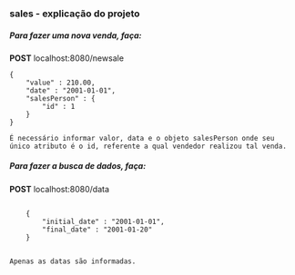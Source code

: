 ### sales - explicação do projeto

##### Para fazer uma nova venda, faça:

**POST** localhost:8080/newsale

```
{
    "value" : 210.00,
    "date" : "2001-01-01",
    "salesPerson" : {
        "id" : 1
    }
}

É necessário informar valor, data e o objeto salesPerson onde seu único atributo é o id, referente a qual vendedor realizou tal venda.
```

##### Para fazer a busca de dados, faça: 

**POST** localhost:8080/data

```

    {
        "initial_date" : "2001-01-01", 
    	"final_date" : "2001-01-20"
    }


Apenas as datas são informadas.
```

